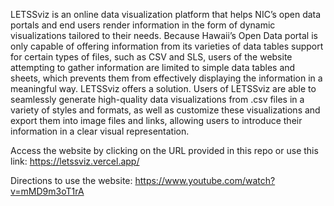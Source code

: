 LETSSviz is an online data visualization platform that helps NIC’s open data portals and end users render information in the form of dynamic visualizations tailored to their needs.
Because Hawaii’s Open Data portal is only capable of offering information from its varieties of data tables support for certain types of files, such as CSV and SLS, users of the website attempting to gather information are limited to simple data tables and sheets, which prevents them from effectively displaying the information in a meaningful way. 
LETSSviz offers a solution. Users of LETSSviz are able to seamlessly generate high-quality data visualizations from .csv files in a variety of styles and formats, as well as customize these visualizations and export them into image files and links, allowing users to introduce their information in a clear visual representation.

Access the website by clicking on the URL provided in this repo or use this link: https://letssviz.vercel.app/

Directions to use the website: https://www.youtube.com/watch?v=mMD9m3oT1rA
